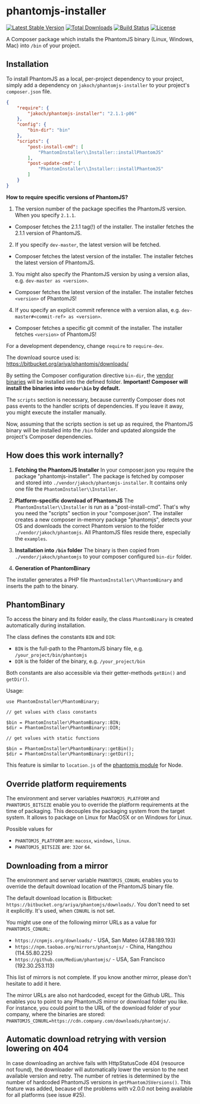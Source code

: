 phantomjs-installer
===================

[![Latest Stable Version](https://poser.pugx.org/jakoch/phantomjs-installer/version.png)](https://packagist.org/packages/jakoch/phantomjs-installer)
[![Total Downloads](https://poser.pugx.org/jakoch/phantomjs-installer/d/total.png)](https://packagist.org/packages/jakoch/phantomjs-installer)
[![Build Status](https://travis-ci.org/jakoch/phantomjs-installer.png)](https://travis-ci.org/jakoch/phantomjs-installer)
[![License](https://poser.pugx.org/jakoch/phantomjs-installer/license.png)](https://packagist.org/packages/jakoch/phantomjs-installer)

A Composer package which installs the PhantomJS binary (Linux, Windows, Mac) into `/bin` of your project.

## Installation

To install PhantomJS as a local, per-project dependency to your project, simply add a dependency on `jakoch/phantomjs-installer` to your project's `composer.json` file.


```json
{
    "require": {
        "jakoch/phantomjs-installer": "2.1.1-p06"
    },
    "config": {
        "bin-dir": "bin"
    },
    "scripts": {
        "post-install-cmd": [
            "PhantomInstaller\\Installer::installPhantomJS"
        ],
        "post-update-cmd": [
            "PhantomInstaller\\Installer::installPhantomJS"
        ]
    }
}
```

**How to require specific versions of PhantomJS?**

1. The version number of the package specifies the PhantomJS version. When you specify `2.1.1`. 
  - Composer fetches the 2.1.1 tag(!) of the installer. The installer fetches the 2.1.1 version of PhantomJS.
2. If you specify `dev-master`, the latest version will be fetched.
  - Composer fetches the latest version of the installer. The installer fetches the latest version of PhantomJS.
3. You might also specify the PhantomJS version by using a version alias,  e.g. `dev-master as <version>`. 
  - Composer fetches the latest version of the installer. The installer fetches `<version>` of PhantomJS!
4. If you specify an explicit commit reference  with a version alias, e.g. `dev-master#<commit-ref> as <version>`.
  - Composer fetches a specific git commit of the installer. The installer fetches `<version>` of PhantomJS!

For a development dependency, change `require` to `require-dev`.

The download source used is: https://bitbucket.org/ariya/phantomjs/downloads/

By setting the Composer configuration directive `bin-dir`, the [vendor binaries](https://getcomposer.org/doc/articles/vendor-binaries.md#can-vendor-binaries-be-installed-somewhere-other-than-vendor-bin-) will be installed into the defined folder.
**Important! Composer will install the binaries into `vendor\bin` by default.**

The `scripts` section is necessary, because currently Composer does not pass events to the handler scripts of dependencies. If you leave it away, you might execute the installer manually.

Now, assuming that the scripts section is set up as required, the PhantomJS binary
will be installed into the `/bin` folder and updated alongside the project's Composer dependencies.

## How does this work internally?

1. **Fetching the PhantomJS Installer**
In your composer.json you require the package "phantomjs-installer".
The package is fetched by composer and stored into `./vendor/jakoch/phantomjs-installer`.
It contains only one file the `PhantomInstaller\\Installer`.

2. **Platform-specific download of PhantomJS**
The `PhantomInstaller\\Installer` is run as a "post-install-cmd". That's why you need the "scripts" section in your "composer.json".
The installer creates a new composer in-memory package "phantomjs",
detects your OS and downloads the correct Phantom version to the folder `./vendor/jakoch/phantomjs`.
All PhantomJS files reside there, especially the `examples`.

3. **Installation into `/bin` folder**
The binary is then copied from `./vendor/jakoch/phantomjs` to your composer configured `bin-dir` folder.

4. **Generation of PhantomBinary**

The installer generates a PHP file `PhantomInstaller\\PhantomBinary` and inserts the path to the binary.

## PhantomBinary

To access the binary and its folder easily, the class `PhantomBinary` is created automatically during installation.

The class defines the constants `BIN` and `DIR`:
  - `BIN` is the full-path to the PhantomJS binary file, e.g. `/your_project/bin/phantomjs`
  - `DIR` is the folder of the binary, e.g. `/your_project/bin`

Both constants are also accessible via their getter-methods `getBin()` and `getDir()`.

Usage:

    use PhantomInstaller\PhantomBinary;

    // get values with class constants

    $bin = PhantomInstaller\PhantomBinary::BIN;
    $dir = PhantomInstaller\PhantomBinary::DIR;

    // get values with static functions

    $bin = PhantomInstaller\PhantomBinary::getBin();
    $dir = PhantomInstaller\PhantomBinary::getDir();

This feature is similar to `location.js` of the [phantomjs module](https://github.com/Medium/phantomjs/blob/master/install.js#L93) for Node.

## Override platform requirements

The environment and server variables `PHANTOMJS_PLATFORM` and `PHANTOMJS_BITSIZE` enable you to
override the platform requirements at the time of packaging. This decouples the packaging system
from the target system. It allows to package on Linux for MacOSX or on Windows for Linux.

Possible values for
 - `PHANTOMJS_PLATFORM` are: `macosx`, `windows`, `linux`.
 - `PHANTOMJS_BITSIZE` are: `32`or `64`.

## Downloading from a mirror

The environment and server variable `PHANTOMJS_CDNURL` enables you to override
the default download location of the PhantomJS binary file. 

The default download location is Bitbucket: `https://bitbucket.org/ariya/phantomjs/downloads/`.
You don't need to set it explicitly. It's used, when `CDNURL` is not set.

You might use one of the following mirror URLs as a value for `PHANTOMJS_CDNURL`:
  - `https://cnpmjs.org/downloads/` - USA, San Mateo (47.88.189.193)
  - `https://npm.taobao.org/mirrors/phantomjs/` - China, Hangzhou (114.55.80.225)
  - `https://github.com/Medium/phantomjs/` - USA, San Francisco (192.30.253.113)

This list of mirrors is not complete. If you know another mirror, please don't hesitate to add it here.

The mirror URLs are also not hardcoded, except for the Github URL. 
This enables you to point to any PhantomJS mirror or download folder you like.
For instance, you could point to the URL of the download folder of your company, where the binaries are stored: 
`PHANTOMJS_CDNURL=https://cdn.company.com/downloads/phantomjs/`.

## Automatic download retrying with version lowering on 404

In case downloading an archive fails with HttpStatusCode 404 (resource not found),
the downloader will automatically lower the version to the next available version
and retry. The number of retries is determined by the number of hardcoded PhantomJS
versions in `getPhantomJSVersions()`. This feature was added, because of the problems
with v2.0.0 not being available for all platforms (see issue #25).
